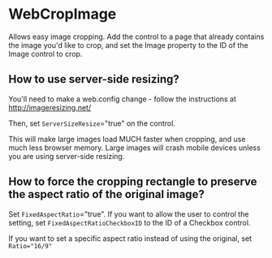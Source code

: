 # WebCropImage

Allows easy image cropping. Add the control to a page that already contains the image you'd like to crop, and set the Image property to the ID of the Image control to crop.





## How to use server-side resizing?

You'll need to make a web.config change - follow the instructions at http://imageresizing.net/

Then, set `ServerSizeResize`="true" on the control. 

This will make large images load MUCH faster when cropping, and use much less browser memory. Large images will crash mobile devices unless you are using server-side resizing.

## How to force the cropping rectangle to preserve the aspect ratio of the original image?

Set `FixedAspectRatio`="true". If you want to allow the user to control the setting, set `FixedAspectRatioCheckboxID` to the ID of a Checkbox control.

If you want to set a specific aspect ratio instead of using the original, set `Ratio="16/9"`